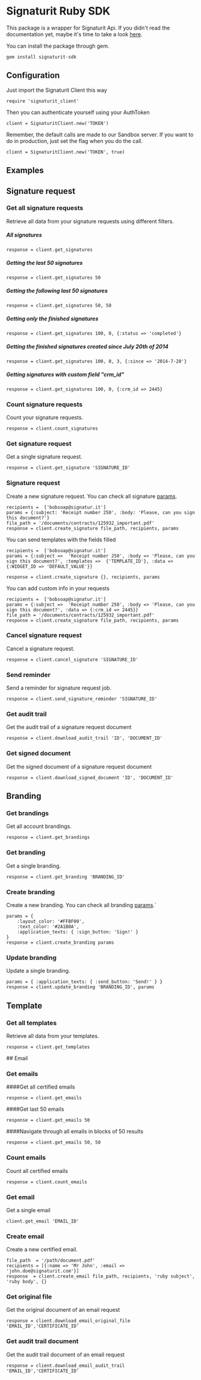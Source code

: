 Signaturit Ruby SDK
===================

This package is a wrapper for Signaturit Api. If you didn't read the documentation yet, maybe it's time to take a look [here](https://docs.signaturit.com/).

You can install the package through gem.

```
gem install signaturit-sdk
```

Configuration
-------------

Just import the Signaturit Client this way

```
require 'signaturit_client'
```

Then you can authenticate yourself using your AuthToken

```
client = SignaturitClient.new('TOKEN')
```

Remember, the default calls are made to our Sandbox server. If you want to do in production, just set the flag when you do the call.

```
client = SignaturitClient.new('TOKEN', true)
```

Examples
--------

## Signature request

### Get all signature requests

Retrieve all data from your signature requests using different filters.

##### All signatures

```
response = client.get_signatures
```

##### Getting the last 50 signatures

```
response = client.get_signatures 50
```

##### Getting the following last 50 signatures

```
response = client.get_signatures 50, 50
```

##### Getting only the finished signatures

```
response = client.get_signatures 100, 0, {:status => 'completed'}
```

##### Getting the finished signatures created since July 20th of 2014

```
response = client.get_signatures 100, 0, 3, {:since => '2014-7-20'}
```

##### Getting signatures with custom field "crm_id"

```
response = client.get_signatures 100, 0, {:crm_id => 2445}
```

### Count signature requests

Count your signature requests.

```
response = client.count_signatures
```

### Get signature request

Get a single signature request.

```
response = client.get_signature 'SIGNATURE_ID'
```

### Signature request

Create a new signature request. You can check all signature [params](https://docs.signaturit.com/api/v3#sign_create_sign).

```
recipients =  ['bobsoap@signatur.it']
params = {:subject: 'Receipt number 250', :body: 'Please, can you sign this document?'}
file_path = '/documents/contracts/125932_important.pdf'
response = client.create_signature file_path, recipients, params
```

You can send templates with the fields filled

```
recipients =  ['bobsoap@signatur.it']
params = {:subject =>  'Receipt number 250', :body => 'Please, can you sign this document?', :templates =>  {'TEMPLATE_ID'}, :data => {:WIDGET_ID => 'DEFAULT_VALUE'}}

response = client.create_signature {}, recipients, params
```

You can add custom info in your requests

```
recipients =  ['bobsoap@signatur.it']
params = {:subject =>  'Receipt number 250', :body => 'Please, can you sign this document?', :data => {:crm_id => 2445}}
file_path = '/documents/contracts/125932_important.pdf'
response = client.create_signature file_path, recipients, params
```

### Cancel signature request

Cancel a signature request.

```
response = client.cancel_signature 'SIGNATURE_ID'
```

### Send reminder

Send a reminder for signature request job.

```
response = client.send_signature_reminder 'SIGNATURE_ID'
```

### Get audit trail

Get the audit trail of a signature request document

```
response = client.download_audit_trail 'ID', 'DOCUMENT_ID'
```

### Get signed document

Get the signed document of a signature request document

```
response = client.download_signed_document 'ID', 'DOCUMENT_ID'
```

## Branding

### Get brandings

Get all account brandings.

```
response = client.get_brandings
```

### Get branding

Get a single branding.

```
response = client.get_branding 'BRANDING_ID'
```

### Create branding

Create a new branding. You can check all branding [params](https://docs.signaturit.com/api/v3#set_branding).`

```
params = {
    :layout_color: '#FFBF00',
    :text_color: '#2A1B0A',
    :application_texts: { :sign_button: 'Sign!' }
}
response = client.create_branding params
```

### Update branding

Update a single branding.

```
params = { :application_texts: { :send_button: 'Send!' } }
response = client.update_branding 'BRANDING_ID', params
```

## Template

### Get all templates

Retrieve all data from your templates.

```
response = client.get_templates
```

## Email

### Get emails

####Get all certified emails

```
response = client.get_emails
```

####Get last 50 emails

```
response = client.get_emails 50
```

####Navigate through all emails in blocks of 50 results

```
response = client.get_emails 50, 50
```

### Count emails

Count all certified emails

```
response = client.count_emails
```

### Get email

Get a single email

```
client.get_email 'EMAIL_ID'
```

### Create email

Create a new certified email.

```
file_path  = '/path/document.pdf'
recipients = [{:name => 'Mr John', :email => 'john.doe@signaturit.com'}]
response  = client.create_email file_path, recipients, 'ruby subject', 'ruby body', {}
```

### Get original file

Get the original document of an email request

```
response = client.download_email_original_file 'EMAIL_ID','CERTIFICATE_ID'
```

### Get audit trail document

Get the audit trail document of an email request

```
response = client.download_email_audit_trail 'EMAIL_ID','CERTIFICATE_ID'
```
